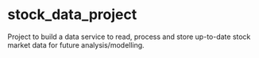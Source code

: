 # stock_data_project
Project to build a data service to read, process and store up-to-date stock market data for future analysis/modelling. 

